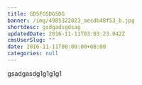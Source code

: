 ```yaml
---
title: GDSFGSDGSDG
banner: /img/4985322023_aecdb48f53_b.jpg
shortdesc: gsdgadsgdsag
updatedDate: 2016-11-11T03:03:23.042Z
cmsUserSlug: ""
date: 2016-11-11T00:00:00+08:00
categories: null
---
```


gsadgasdg1g1g1g1